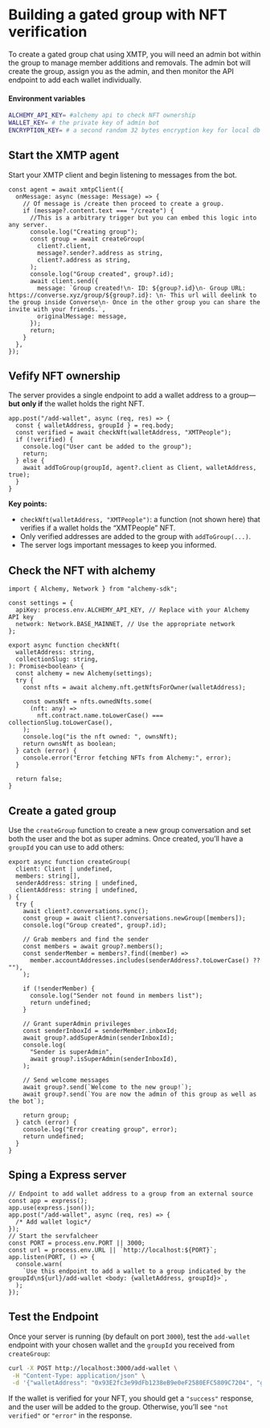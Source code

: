# Building a gated group with NFT verification

To create a gated group chat using XMTP, you will need an admin bot within the group to manage member additions and removals. The admin bot will create the group, assign you as the admin, and then monitor the API endpoint to add each wallet individually.

#### Environment variables

```bash
ALCHEMY_API_KEY= #alchemy api to check NFT ownership
WALLET_KEY= # the private key of admin bot
ENCRYPTION_KEY= # a second random 32 bytes encryption key for local db encryptioney for encryption (can be random)
```

## Start the XMTP agent

Start your XMTP client and begin listening to messages from the bot.

```tsx
const agent = await xmtpClient({
  onMessage: async (message: Message) => {
    // Of message is /create then proceed to create a group.
    if (message?.content.text === "/create") {
      //This is a arbitrary trigger but you can embed this logic into any server.
      console.log("Creating group");
      const group = await createGroup(
        client?.client,
        message?.sender?.address as string,
        client?.address as string,
      );
      console.log("Group created", group?.id);
      await client.send({
        message: `Group created!\n- ID: ${group?.id}\n- Group URL: https://converse.xyz/group/${group?.id}: \n- This url will deelink to the group inside Converse\n- Once in the other group you can share the invite with your friends.`,
        originalMessage: message,
      });
      return;
    }
  },
});
```

## Vefify NFT ownership

The server provides a single endpoint to add a wallet address to a group—**but only if** the wallet holds the right NFT.

```tsx [src/index.ts]
app.post("/add-wallet", async (req, res) => {
  const { walletAddress, groupId } = req.body;
  const verified = await checkNft(walletAddress, "XMTPeople");
  if (!verified) {
    console.log("User cant be added to the group");
    return;
  } else {
    await addToGroup(groupId, agent?.client as Client, walletAddress, true);
  }
}
```

**Key points:**

- `checkNft(walletAddress, "XMTPeople")`: a function (not shown here) that verifies if a wallet holds the “XMTPeople” NFT.
- Only verified addresses are added to the group with `addToGroup(...)`.
- The server logs important messages to keep you informed.

## Check the NFT with alchemy

```tsx
import { Alchemy, Network } from "alchemy-sdk";

const settings = {
  apiKey: process.env.ALCHEMY_API_KEY, // Replace with your Alchemy API key
  network: Network.BASE_MAINNET, // Use the appropriate network
};

export async function checkNft(
  walletAddress: string,
  collectionSlug: string,
): Promise<boolean> {
  const alchemy = new Alchemy(settings);
  try {
    const nfts = await alchemy.nft.getNftsForOwner(walletAddress);

    const ownsNft = nfts.ownedNfts.some(
      (nft: any) =>
        nft.contract.name.toLowerCase() === collectionSlug.toLowerCase(),
    );
    console.log("is the nft owned: ", ownsNft);
    return ownsNft as boolean;
  } catch (error) {
    console.error("Error fetching NFTs from Alchemy:", error);
  }

  return false;
}
```

## Create a gated group

Use the `createGroup` function to create a new group conversation and set both the user and the bot as super admins. Once created, you’ll have a `groupId` you can use to add others:

```tsx
export async function createGroup(
  client: Client | undefined,
  members: string[],
  senderAddress: string | undefined,
  clientAddress: string | undefined,
) {
  try {
    await client?.conversations.sync();
    const group = await client?.conversations.newGroup([members]);
    console.log("Group created", group?.id);

    // Grab members and find the sender
    const members = await group?.members();
    const senderMember = members?.find((member) =>
      member.accountAddresses.includes(senderAddress?.toLowerCase() ?? ""),
    );

    if (!senderMember) {
      console.log("Sender not found in members list");
      return undefined;
    }

    // Grant superAdmin privileges
    const senderInboxId = senderMember.inboxId;
    await group?.addSuperAdmin(senderInboxId);
    console.log(
      "Sender is superAdmin",
      await group?.isSuperAdmin(senderInboxId),
    );

    // Send welcome messages
    await group?.send(`Welcome to the new group!`);
    await group?.send(`You are now the admin of this group as well as the bot`);

    return group;
  } catch (error) {
    console.log("Error creating group", error);
    return undefined;
  }
}
```

## Sping a Express server

```tsx
// Endpoint to add wallet address to a group from an external source
const app = express();
app.use(express.json());
app.post("/add-wallet", async (req, res) => {
  /* Add wallet logic*/
});
// Start the servfalcheer
const PORT = process.env.PORT || 3000;
const url = process.env.URL || `http://localhost:${PORT}`;
app.listen(PORT, () => {
  console.warn(
    `Use this endpoint to add a wallet to a group indicated by the groupId\n${url}/add-wallet <body: {walletAddress, groupId}>`,
  );
});
```

## Test the Endpoint

Once your server is running (by default on port `3000`), test the `add-wallet` endpoint with your chosen wallet and the `groupId` you received from `createGroup`:

```bash
curl -X POST http://localhost:3000/add-wallet \
 -H "Content-Type: application/json" \
 -d '{"walletAddress": "0x93E2fc3e99dFb1238eB9e0eF2580EFC5809C7204", "groupId": "5a785210f748ac8a5ec4a46e749a0c5d"}'
```

If the wallet is verified for your NFT, you should get a `"success"` response, and the user will be added to the group. Otherwise, you’ll see `"not verified"` or `"error"` in the response.
